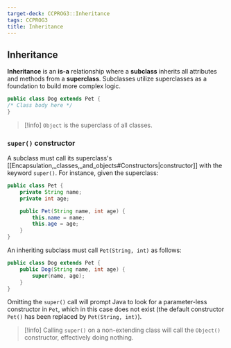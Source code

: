 ```yaml
---
target-deck: CCPROG3::Inheritance
tags: CCPROG3
title: Inheritance
---
```


## Inheritance

**Inheritance** is an **is-a** relationship where a **subclass** inherits all attributes and methods from a **superclass**.  Subclasses utilize superclasses as a foundation to build more complex logic.

```java
public class Dog extends Pet {
/* Class body here */
}
```

>[!info] `Object` is the superclass of all classes.

<!--ID: 1723000347424-->

### `super()` constructor

A subclass must call its superclass's [[Encapsulation,_classes,_and_objects#Constructors|constructor]] with the keyword `super()`. For instance, given the superclass:

```java
public class Pet {
    private String name;
    private int age;

    public Pet(String name, int age) {
        this.name = name;
        this.age = age;
    }
}
```

An inheriting subclass must call `Pet(String, int)` as follows:

```java
public class Dog extends Pet {
    public Dog(String name, int age) {
        super(name, age);
    }
}
```

Omitting the `super()` call will prompt Java to look for a parameter-less constructor in `Pet`, which in this case does not exist (the default constructor `Pet()` has been replaced by `Pet(String, int)`).

>[!info] Calling `super()` on a non-extending class will call the `Object()` constructor, effectively doing nothing.

<!--ID: 1723000347428-->
